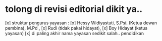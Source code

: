 # tolong di revisi editorial dikit ya.. 
[x] struktur pengurus yayasan : 
  [x] Hessy Widiyastuti, S.Psi. (Ketua dewan pembina), M.Pd , 
  [x] Rudi (tidak pakai hidayat), 
  [x] Boy Hidayat (ketua yayasan)
[x] di paling akhir nama yayasan sedikit salah.. pendidikan